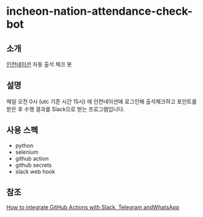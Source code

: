 # incheon-nation-attendance-check-bot

## 소개

[인천네이션](https://incheonation.kr/) 자동 출석 체크 봇

## 설명

매일 오전 0시 (utc 기준 시간 15시) 에 인천네이션에 로그인해 출석체크하고 포인트를 받은 후 수행 결과를 Slack으로 받는 프로그램입니다.

## 사용 스펙

- python
- selenium
- github action
- github secrets
- slack web hook

## 참조

[How to integrate GitHub Actions with Slack, Telegram andWhatsApp](https://medium.com/cocoaacademymag/how-to-integrate-github-actions-with-slack-telegram-and-whatsapp-67a4dca0f17d)

